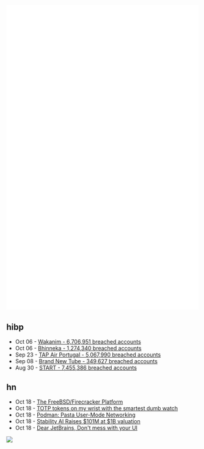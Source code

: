 ![Metrics](https://raw.githubusercontent.com/phixion/phixion/master/metrics.svg)

## hibp

<!--
for https://github.com/phixion/phixion/blob/main/.github/workflows/feeds.yml
-->
<!--START_SECTION:haveibeenpwnd-->
- Oct 06 - [Wakanim - 6,706,951 breached accounts](https://haveibeenpwned.com/PwnedWebsites#Wakanim)
- Oct 06 - [Bhinneka - 1,274,340 breached accounts](https://haveibeenpwned.com/PwnedWebsites#Bhinneka)
- Sep 23 - [TAP Air Portugal - 5,067,990 breached accounts](https://haveibeenpwned.com/PwnedWebsites#TAPAirPortugal)
- Sep 08 - [Brand New Tube - 349,627 breached accounts](https://haveibeenpwned.com/PwnedWebsites#BrandNewTube)
- Aug 30 - [START - 7,455,386 breached accounts](https://haveibeenpwned.com/PwnedWebsites#Start)
<!--END_SECTION:haveibeenpwnd-->

## hn

<!--
for https://github.com/phixion/phixion/blob/main/.github/workflows/feeds.yml
-->
<!--START_SECTION:hn-->
- Oct 18 - [The FreeBSD/Firecracker Platform](https://www.daemonology.net/blog/2022-10-18-FreeBSD-Firecracker.html)
- Oct 18 - [TOTP tokens on my wrist with the smartest dumb watch](https://blog.singleton.io/posts/2022-10-17-otp-on-wrist/)
- Oct 18 - [Podman: Pasta User-Mode Networking](https://github.com/containers/podman/pull/16141)
- Oct 18 - [Stability AI Raises $101M at $1B valuation](https://techcrunch.com/2022/10/17/stability-ai-the-startup-behind-stable-diffusion-raises-101m/)
- Oct 18 - [Dear JetBrains, Don't mess with your UI](https://neil.computer/notes/dear-jetbrains-dont-mess-with-your-ui/)
<!--END_SECTION:hn-->

<!--
for https://yhype.me
-->
![](https://hit.yhype.me/github/profile?user_id=13013670)
